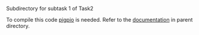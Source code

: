 Subdirectory for subtask 1 of Task2

To compile this code [pigpio](http://abyz.me.uk/rpi/pigpio/) is needed. Refer to the [documentation](../Task2.pdf) in parent directory.